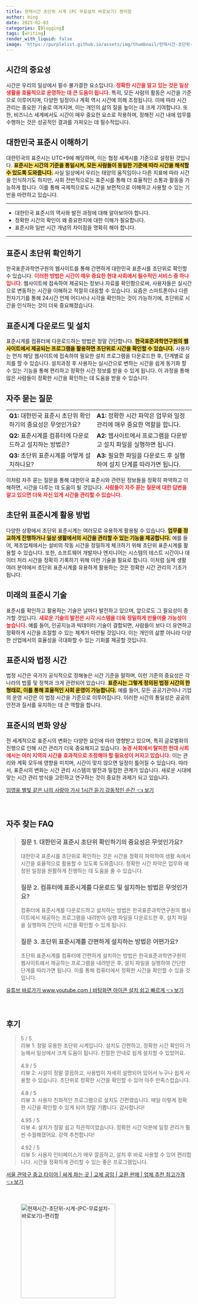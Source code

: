 ```yaml
---
title: 현재시간 초단위 시계 (PC 무료설치 바로보기) 편리함
author: bing
date: 2025-02-03
categories: [Blogging]
tags: [writing]
render_with_liquid: false
image: 'https://purplelist.github.io/assets/img/thumbnail/현재시간-초단위-시계-(PC-무료설치-바로보기)-편리함.webp'
---
```



<h2 id='시간의 중요성'>시간의 중요성</h2>

<p>시간은 우리의 일상에서 필수 불가결한 요소입니다. <b><span style="color: #ee2323;">정확한 시간을 알고 있는 것은 일상생활을 효율적으로 운영하는 데 큰 도움이 됩니다.</span></b> 특히, 모든 사람의 활동은 시간을 기준으로 이루어지며, 다양한 일정이나 계획 역시 시간에 의해 조정됩니다. 이에 따라 시간 관리는 중요한 기술로 여겨지며, 이는 개인의 삶의 질을 높이는 데 크게 기여합니다. 또한, 비즈니스 세계에서도 시간이 매우 중요한 요소로 작용하며, 정해진 시간 내에 업무를 수행하는 것은 성공적인 결과를 가져오는 데 필수적입니다.</p>

<h2 id='대한민국 표준시 이해하기'>대한민국 표준시 이해하기</h2>

<p>대한민국의 표준시는 UTC+9에 해당하며, 이는 협정 세계시를 기준으로 설정된 것입니다. <b><span style="background-color: #ffe066;">표준시는 시간의 기준을 통일시켜, 모든 사람들이 동일한 기준에 따라 시간을 해석할 수 있도록 도와줍니다.</span></b> 사실 일상에서 우리는 태양의 움직임이나 다른 지표에 따라 시간을 인식하기도 하지만, 사회 전반적으로는 표준시를 통해 더 효율적인 소통과 활동을 가능하게 합니다. 이를 통해 국제적으로도 시간을 보편적으로 이해하고 사용할 수 있는 기반을 마련하고 있습니다.</p>

<hr />

<ul>
    <li>대한민국 표준시의 역사와 발전 과정에 대해 알아보아야 합니다.</li>
    <li>정확한 시간의 확인이 왜 중요한지에 대한 이해가 필요합니다.</li>
    <li>표준시와 일반 시간 개념의 차이점을 명확히 해야 합니다.</li>
</ul>

<hr />

<h2 id='표준시 초단위 확인하기'>표준시 초단위 확인하기</h2>

<p>한국표준과학연구원의 웹사이트를 통해 간편하게 대한민국 표준시를 초단위로 확인할 수 있습니다. <b><span style="color: #ee2323;">이러한 방법은 시간이 매우 중요한 현대 사회에서 필수적인 서비스 중 하나입니다.</span></b> 웹사이트에 접속하여 제공되는 정보나 자료를 확인함으로써, 사용자들은 실시간으로 변동하는 시간을 이해하고 적절히 대응할 수 있습니다. 요즘은 스마트폰이나 다른 전자기기를 통해 24시간 언제 어디서나 시각을 확인하는 것이 가능하기에, 초단위로 시간을 인식하는 것이 더욱 중요해졌습니다.</p>

<h2 id='표준시계 다운로드 및 설치'>표준시계 다운로드 및 설치</h2>

<p>표준시계를 컴퓨터에 다운로드하는 방법은 정말 간단합니다. <b><span style="background-color: #ffe066;">한국표준과학연구원의 웹사이트에서 제공되는 프로그램을 활용하면 초단위로 시간을 확인할 수 있습니다.</span></b> 사용자는 먼저 해당 웹사이트에 접속하여 필요한 설치 프로그램을 다운로드한 후, 단계별로 설치를 할 수 있습니다. 설치과정 후 사용자는 실시간으로 변하는 시간을 쉽게 동기화 할 수 있는 기능을 통해 편리하고 정확한 시간 정보를 받을 수 있게 됩니다. 이 과정을 통해 많은 사람들이 정확한 시간을 확인하는 데 도움을 받을 수 있습니다.</p>

<h2 id='자주 묻는 질문'>자주 묻는 질문</h2>

<table>
    <tr>
        <td><b>Q1:</b> 대한민국 표준시 초단위 확인하기의 중요성은 무엇인가요?</td>
        <td><b>A1:</b> 정확한 시간 파악은 업무와 일정 관리에 매우 중요한 역할을 합니다.</td>
    </tr>
    <tr>
        <td><b>Q2:</b> 표준시계를 컴퓨터에 다운로드하고 설치하는 방법은?</td>
        <td><b>A2:</b> 웹사이트에서 프로그램을 다운받고 설치 파일을 실행하면 됩니다.</td>
    </tr>
    <tr>
        <td><b>Q3:</b> 초단위 표준시계를 어떻게 설치하나요?</td>
        <td><b>A3:</b> 필요한 파일을 다운로드 후 실행하여 설치 단계를 따라가면 됩니다.</td>
    </tr>
</table>

<p>이처럼 자주 묻는 질문을 통해 대한민국 표준시와 관련된 정보들을 정확히 파악하고 이해하면, 시간을 다루는 데 도움이 될 것입니다. <b><span style="color: #ee2323;">사람들이 자주 묻는 질문에 대한 답변을 알고 있으면 더욱 자신 있게 시간을 관리할 수 있습니다.</span></b></p>

<h2 id='초단위 표준시계 활용 방법'>초단위 표준시계 활용 방법</h2>

<p>다양한 상황에서 초단위 표준시계는 여러모로 유용하게 활용될 수 있습니다. <b><span style="background-color: #ffe066;">업무를 정교하게 진행하거나 일상 생활에서의 시간을 관리할 수 있는 기능을 제공합니다.</span></b> 예를 들어, 제조업체에서는 설비의 작동 시간을 정밀하게 체크하기 위해 초단위 표준시계를 활용할 수 있습니다. 또한, 소프트웨어 개발자나 엔지니어는 시스템의 테스트 시간이나 데이터 처리 시간을 정확히 기록하기 위해 이런 기술을 필요로 합니다. 이처럼 실제 생활 여러 분야에서 초단위 표준시계를 유용하게 활용하는 것은 정확한 시간 관리의 기초가 됩니다.</p>

<h2 id='미래의 표준시 기술'>미래의 표준시 기술</h2>

<p>표준시를 확인하고 활용하는 기술은 날마다 발전하고 있으며, 앞으로도 그 필요성이 증가할 것입니다. <b><span style="color: #ee2323;">새로운 기술의 발전은 시각 시스템을 더욱 정밀하게 만들어줄 가능성이 높습니다.</span></b> 예를 들어, 인공지능과 빅데이터 기술이 결합되면, 사람들이 보다 더 유연하고 정확하게 시간을 조절할 수 있는 체계가 마련될 것입니다. 이는 개인의 삶뿐 아니라 다양한 산업에서의 효율성을 극대화할 수 있는 기회를 제공할 것입니다.</p>

<h2 id='표준시와 법정 시간'>표준시와 법정 시간</h2>

<p>법정 시간은 국가가 공식적으로 정해놓은 시간 기준을 말하며, 이런 기준의 중요성은 각 나라의 법률 및 정책과 크게 관련되어 있습니다. <b><span style="background-color: #ffe066;">표준시는 그렇게 정의된 법정 시간의 한 형태로, 이를 통해 효율적인 사회 운영이 가능합니다.</span></b> 예를 들어, 모든 공공기관이나 기업의 운영 시간은 이 법정 시간을 기준으로 이루어집니다. 이러한 시간의 통일성은 공공의 안전과 질서를 유지하는 데 큰 역할을 합니다.</p>

<h2 id='표준시의 변화 양상'>표준시의 변화 양상</h2>

<p>전 세계적으로 표준시의 변화는 다양한 요인에 따라 영향받고 있으며, 특히 글로벌화의 진행으로 인해 시간 관리가 더욱 중요해지고 있습니다. <b><span style="color: #ee2323;">농경 사회에서 탈피한 현대 사회에서는 여러 지역의 시간을 효과적으로 조정해야 할 필요성이 커지고 있습니다.</span></b> 이는 관리와 계획 모두에 영향을 미치며, 시간이 맞지 않으면 일정이 틀어질 수 있습니다. 따라서, 표준시의 변화는 시간 관리 시스템의 발전과 밀접한 관계가 있습니다. 새로운 시대에 맞는 시간 관리 방식을 고민하고 연구하는 것이 중요한 과제가 되고 있습니다.</p>


<p><a class="click-button" title="임영웅 별빛 같은 나의 사랑아 가사 1시간 듣기 감동적인 순간" href="https://purplelist.github.io/posts/%EC%9E%84%EC%98%81%EC%9B%85-%EB%B3%84%EB%B9%9B-%EA%B0%99%EC%9D%80-%EB%82%98%EC%9D%98-%EC%82%AC%EB%9E%91%EC%95%84-%EA%B0%80%EC%82%AC-1%EC%8B%9C%EA%B0%84-%EB%93%A3%EA%B8%B0-%EA%B0%90%EB%8F%99%EC%A0%81%EC%9D%B8-%EC%88%9C%EA%B0%84/" rel="dofollow">임영웅 별빛 같은 나의 사랑아 가사 1시간 듣기 감동적인 순간 👈 보기</a></p><br>
<h2 id='자주_찾는_FAQ'>자주 찾는 FAQ</h2>
<div itemscope="" itemtype="https://schema.org/FAQPage"> 
<blockquote> 
<div itemscope="" itemprop="mainEntity" itemtype="https://schema.org/Question"> 
<h3 itemprop="name">질문 1. 대한민국 표준시 초단위 확인하기의 중요성은 무엇인가요?</h3> 
<div itemscope="" itemprop="acceptedAnswer" itemtype="https://schema.org/Answer"> 
<span itemprop="text"> 
<p>대한민국 표준시를 초단위로 확인하는 것은 시간을 정확히 파악하여 생활 속에서 시간을 효율적으로 활용할 수 있도록 도와줍니다. 정확한 시간 파악은 업무와 예정된 일정을 원활하게 진행하는 데 도움을 줄 수 있습니다.</p> 
</span> 
</div> 
</div> 
<div itemscope="" itemprop="mainEntity" itemtype="https://schema.org/Question"> 
<h3 itemprop="name">질문 2. 컴퓨터에 표준시계를 다운로드 및 설치하는 방법은 무엇인가요?</h3> 
<div itemscope="" itemprop="acceptedAnswer" itemtype="https://schema.org/Answer"> 
<span itemprop="text"> 
<p>컴퓨터에 표준시계를 다운로드하고 설치하는 방법은 한국표준과학연구원의 웹사이트에서 제공하는 프로그램을 내려받아 실행 파일을 다운로드한 후, 설치 파일을 실행하여 간단히 시간을 확인할 수 있게 됩니다.</p> 
</span> 
</div> 
</div> 
<div itemscope="" itemprop="mainEntity" itemtype="https://schema.org/Question"> 
<h3 itemprop="name">질문 3. 초단위 표준시계를 간편하게 설치하는 방법은 어떤가요?</h3> 
<div itemscope="" itemprop="acceptedAnswer" itemtype="https://schema.org/Answer"> 
<span itemprop="text"> 
<p>초단위 표준시계를 컴퓨터에 간편하게 설치하는 방법은 한국표준과학연구원의 웹사이트에서 제공하는 프로그램을 내려받은 후, 설치 파일을 실행하여 간단한 단계를 따라가면 됩니다. 이를 통해 컴퓨터에서 정확한 시간을 확인할 수 있을 것입니다.</p> 
</span> 
</div> 
</div> 
</blockquote> 
</div>
<p><a class="click-button" title="유튜브 바로가기 www.youtube.comㅣ바탕화면 아이콘 설치 쉽고 빠르게" href="https://purplelist.github.io/posts/%EC%9C%A0%ED%8A%9C%EB%B8%8C-%EB%B0%94%EB%A1%9C%EA%B0%80%EA%B8%B0-www.youtube.com%E3%85%A3%EB%B0%94%ED%83%95%ED%99%94%EB%A9%B4-%EC%95%84%EC%9D%B4%EC%BD%98-%EC%84%A4%EC%B9%98-%EC%89%BD%EA%B3%A0-%EB%B9%A0%EB%A5%B4%EA%B2%8C/" rel="dofollow">유튜브 바로가기 www.youtube.comㅣ바탕화면 아이콘 설치 쉽고 빠르게 👈 보기</a></p><br>
<h2 id='후기'>후기</h2>
<div itemscope itemtype="https://schema.org/Product">
  <blockquote>
  <div itemprop="review" itemscope itemtype="https://schema.org/Review">
      <div itemprop="reviewRating" itemscope itemtype="https://schema.org/Rating"> <span itemprop="ratingValue">5</span> / <span itemprop="bestRating">5</span> </div>
      <span itemprop="reviewBody">리뷰 1: 정말 유용한 초단위 시계입니다. 설치도 간편하고, 정확한 시간 확인이 가능해서 일상에서 크게 도움이 됩니다. 친절한 안내로 쉽게 설치할 수 있었어요.</span>
  </div>
  <br>
  <div itemprop="review" itemscope itemtype="https://schema.org/Review">
      <div itemprop="reviewRating" itemscope itemtype="https://schema.org/Rating"> <span itemprop="ratingValue">4.9</span> / <span itemprop="bestRating">5</span> </div>
      <span itemprop="reviewBody">리뷰 2: 시설이 정말 깔끔하고, 사용법이 자세히 설명되어 있어서 누구나 쉽게 사용할 수 있습니다. 초단위로 정확한 시간을 확인할 수 있어 아주 만족스럽습니다.</span>
  </div>
  <br>
  <div itemprop="review" itemscope itemtype="https://schema.org/Review">
      <div itemprop="reviewRating" itemscope itemtype="https://schema.org/Rating"> <span itemprop="ratingValue">4.8</span> / <span itemprop="bestRating">5</span> </div>
      <span itemprop="reviewBody">리뷰 3: 사용자 친화적인 프로그램으로 설치도 간편했습니다. 매일 이렇게 정확한 시간을 확인할 수 있게 되어 정말 기쁩니다. 감사합니다!</span>
  </div>
  <br>
  <div itemprop="review" itemscope itemtype="https://schema.org/Review">
      <div itemprop="reviewRating" itemscope itemtype="https://schema.org/Rating"> <span itemprop="ratingValue">4.95</span> / <span itemprop="bestRating">5</span> </div>
      <span itemprop="reviewBody">리뷰 4: 설치가 정말 쉽고 직관적이었습니다. 정확한 시간 덕분에 일정 관리가 훨씬 수월해졌어요. 강력 추천합니다!</span>
  </div>
  <br>
  <div itemprop="review" itemscope itemtype="https://schema.org/Review">
      <div itemprop="reviewRating" itemscope itemtype="https://schema.org/Rating"> <span itemprop="ratingValue">4.92</span> / <span itemprop="bestRating">5</span> </div>
      <span itemprop="reviewBody">리뷰 5: 사용자 인터페이스가 매우 깔끔하고, 설치 후 바로 사용할 수 있어 편리합니다. 시간을 정확하게 관리할 수 있는 좋은 프로그램입니다.</span>
  </div>
  </blockquote>
</div>
<p><a class="click-button" title="서울 관악구 중고 타이어 | 싸게 파는 곳 | 교체 공임 | 교환 판매 | 업체 추천 최고가격" href="https://purplelist.github.io/posts/%EC%84%9C%EC%9A%B8-%EA%B4%80%EC%95%85%EA%B5%AC-%EC%A4%91%EA%B3%A0-%ED%83%80%EC%9D%B4%EC%96%B4-%EC%8B%B8%EA%B2%8C-%ED%8C%8C%EB%8A%94-%EA%B3%B3-%EA%B5%90%EC%B2%B4-%EA%B3%B5%EC%9E%84-%EA%B5%90%ED%99%98-%ED%8C%90%EB%A7%A4-%EC%97%85%EC%B2%B4-%EC%B6%94%EC%B2%9C-%EC%B5%9C%EA%B3%A0%EA%B0%80%EA%B2%A9/" rel="dofollow">서울 관악구 중고 타이어 | 싸게 파는 곳 | 교체 공임 | 교환 판매 | 업체 추천 최고가격 👈 보기</a></p><br>
<figure class="image"><img src="https://purplelist.github.io/assets/img/thumbnail/현재시간-초단위-시계-(PC-무료설치-바로보기)-편리함.webp" alt="현재시간-초단위-시계-(PC-무료설치-바로보기)-편리함" width="256" height="256"></figure>